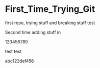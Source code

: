 # First_Time_Trying_Git
first repo, trying stuff and breaking stuff
 test

 Second time adding stuff in

 123456789

 test test

 abc123def456